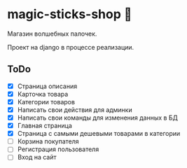 # magic-sticks-shop :mage:
Магазин волшебных палочек.

Проект на django в процессе реализации.    
        
## ToDo
- [x] Страница описания
- [x] Карточка товара
- [x] Категории товаров
- [x] Написать свои действия для админки
- [x] Написать свои команды для изменения данных в БД
- [x] Главная страница
- [x] Страница с самыми дешевыми товарами в категории
- [ ] Корзина покупателя
- [ ] Регистрация пользователя
- [ ] Вход на сайт
